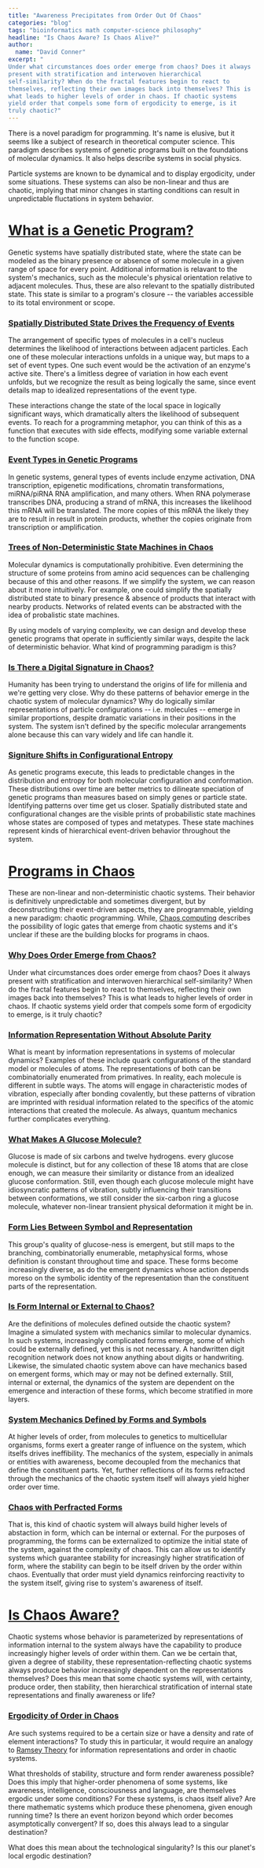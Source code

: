 ```yaml
---
title: "Awareness Precipitates from Order Out Of Chaos"
categories: "blog"
tags: "bioinformatics math computer-science philosophy"
headline: "Is Chaos Aware? Is Chaos Alive?"
author:
  name: "David Conner"
excerpt: "
Under what circumstances does order emerge from chaos? Does it always
present with stratification and interwoven hierarchical
self-similarity? When do the fractal features begin to react to
themselves, reflecting their own images back into themselves? This is
what leads to higher levels of order in chaos. If chaotic systems
yield order that compels some form of ergodicity to emerge, is it
truly chaotic?"
---
```


There is a novel paradigm for programming. It's name is elusive, but
it seems like a subject of research in theoretical computer
science. This paradigm describes systems of genetic programs built on
the foundations of molecular dynamics. It also helps describe systems
in social physics.

Particle systems are known to be dynamical and to display ergodicity,
under some situations. These systems can also be non-linear and thus
are chaotic, implying that minor changes in starting conditions can
result in unpredictable fluctations in system behavior.

<a name="what-is-a-genetic-program" />

# [What is a Genetic Program?](#what-is-a-genetic-program)

Genetic systems have spatially distributed state, where the state can
be modeled as the binary presence or absence of some molecule in a
given range of space for every point. Additional information is
relavant to the system's mechanics, such as the molecule's physical
orientation relative to adjacent molecules. Thus, these are also
relevant to the spatially distributed state. This state is similar to
a program's closure -- the variables accessible to its total
environment or scope.

<a name="spatially-distributed-state-drives-the-frequency-of-events" />

### [Spatially Distributed State Drives the Frequency of Events](#spatially-distributed-state-drives-the-frequency-of-events)

The arrangement of specific types of molecules in a cell's nucleus
determines the likelihood of interactions between adjacent
particles. Each one of these molecular interactions unfolds in a
unique way, but maps to a set of event types. One such event would be
the activation of an enzyme's active site. There's a limitless degree
of variation in how each event unfolds, but we recognize the result as
being logically the same, since event details map to idealized
representations of the event type.

These interactions change the state of the local space in logically
significant ways, which dramatically alters the likelihood of
subsequent events. To reach for a programming metaphor, you can think
of this as a function that executes with side effects, modifying some
variable external to the function scope.

<a name="event-types-in-genetic-programs" />

### [Event Types in Genetic Programs](#event-types-in-genetic-programs)

In genetic systems, general types of events include enzyme activation,
DNA transcription, epigenetic modifications, chromatin
transformations, miRNA/piRNA RNA amplification, and many others. When
RNA polymerase transcribes DNA, producing a strand of mRNA, this
increases the likelihood this mRNA will be translated. The more copies
of this mRNA the likely they are to result in result in protein
products, whether the copies originate from transcription or
amplification.

<a name="trees-of-non-deterministic-state-machines-in-chaos" />

### [Trees of Non-Deterministic State Machines in Chaos](#trees-of-non-deterministic-state-machines-in-chaos)

Molecular dynamics is computationally prohibitive. Even determining
the structure of some proteins from amino acid sequences can be
challenging because of this and other reasons. If we simplify the
system, we can reason about it more intuitively. For example, one
could simplify the spatially distributed state to binary presence &
absence of products that interact with nearby products. Networks of
related events can be abstracted with the idea of probalistic state
machines.

By using models of varying complexity, we can design and develop these
genetic programs that operate in sufficiently similar ways, despite
the lack of deterministic behavior. What kind of programming paradigm
is this?

<a name="is-there-a-digital-signiture-inchaos" />

### [Is There a Digital Signature in Chaos?](#is-there-a-digital-signiture-inchaos)

Humanity has been trying to understand the origins of life for
millenia and we're getting very close. Why do these patterns of
behavior emerge in the chaotic system of molecular dynamics? Why do
logically similar representations of particle configurations --
i.e. molecules -- emerge in similar proportions, despite dramatic
variations in their positions in the system. The system isn't defined
by the specific molecular arrangements alone because this can vary
widely and life can handle it.

<a name="signiture-shifts-in-configurational-entropy" />

### [Signiture Shifts in Configurational Entropy](#signiture-shifts-in-configurational-entropy)

As genetic programs execute, this leads to predictable changes in the
distribution and entropy for both molecular configuration and
conformation. These distributions over time are better metrics to
dilineate speciation of genetic programs than measures based on simply
genes or particle state. Identifying patterns over time get us
closer. Spatially distributed state and configurational changes are
the visible prints of probabilistic state machines whose states are
composed of types and metatypes. These state machines represent kinds
of hierarchical event-driven behavior throughout the system.

<a name="programs-in-chaos" />

# [Programs in Chaos](#programs-in-chaos)

These are non-linear and non-deterministic chaotic systems. Their
behavior is definitively unpredictable and sometimes divergent, but by
deconstructing their event-driven aspects, they are programmable,
yielding a new paradigm: chaotic programming. While,
[Chaos computing](https://en.wikipedia.org/wiki/Chaos_computing)
describes the possibility of logic gates that emerge from chaotic
systems and it's unclear if these are the building blocks for programs
in chaos.

<a name="why-does-order-emerge-from-chaos" />

### [Why Does Order Emerge from Chaos?](#why-does-order-emerge-from-chaos)

Under what circumstances does order emerge from chaos? Does it always
present with stratification and interwoven hierarchical
self-similarity? When do the fractal features begin to react to
themselves, reflecting their own images back into themselves? This is
what leads to higher levels of order in chaos. If chaotic systems
yield order that compels some form of ergodicity to emerge, is it
truly chaotic?

<a name="information-representation-without-absolute-parity" />

### [Information Representation Without Absolute Parity](#information-representation-without-absolute-parity)

What is meant by information representations in systems of molecular
dynamics? Examples of these include quark configurations of the
standard model or molecules of atoms. The representations of both can
be combinatorially enumerated from primatives. In reality, each
molecule is different in subtle ways. The atoms will engage in
characteristic modes of vibration, especially after bonding
covalently, but these patterns of vibration are imprinted with
residual information related to the specifics of the atomic
interactions that created the molecule. As always, quantum mechanics
further complicates everything.

<a name="what-makes-a-glucose-molecule" />

### [What Makes A Glucose Molecule?](#what-makes-a-glucose-molecule)

Glucose is made of six carbons and twelve hydrogens. every glucose
molecule is distinct, but for any collection of these 18 atoms that
are close enough, we can measure their similarity or distance from an
idealized glucose conformation. Still, even though each glucose
molecule might have idiosyncratic patterns of vibration, subtly
influencing their transitions between conformations, we still consider
the six-carbon ring a glucose molecule, whatever non-linear transient
physical deformation it might be in.

<a name="form-lies-between-symbol-and-representation" />

### [Form Lies Between Symbol and Representation](#form-lies-between-symbol-and-representation)

This group's quality of glucose-ness is emergent, but still maps to
the branching, combinatorially enumerable, metaphysical forms, whose
definition is constant throughout time and space.  These forms become
increasingly diverse, as do the emergent dynamics whose action depends
moreso on the symbolic identity of the representation than the
constituent parts of the representation.

<a name="is-form-internal-or-external-to-chaos" />

### [Is Form Internal or External to Chaos?](#is-form-internal-or-external-to-chaos)

Are the definitions of molecules defined outside the chaotic system?
Imagine a simulated system with mechanics similar to molecular
dynamics. In such systems, increasingly complicated forms emerge, some
of which could be externally defined, yet this is not necessary.  A
handwritten digit recognition network does not know anything about
digits or handwriting. Likewise, the simulated chaotic system above
can have mechanics based on emergent forms, which may or may not be
defined externally. Still, internal or external, the dynamics of the
system are dependent on the emergence and interaction of these forms,
which become stratified in more layers.

<a name="system-mechanics-defined-by-forms-and-symbols" />

### [System Mechanics Defined by Forms and Symbols](#system-mechanics-defined-by-forms-and-symbols)

At higher levels of order, from molecules to genetics to multicellular
organisms, forms exert a greater range of influence on the system,
which itselfs drives ineffibility. The mechanics of the system,
especially in animals or entities with awareness, become decoupled
from the mechanics that define the constituent parts. Yet, further
reflections of its forms refracted through the mechanics of the
chaotic system itself will always yield higher order over time.

<a name="chaos-with-perfracted-forms" />

### [Chaos with Perfracted Forms](#chaos-with-perfracted-forms)

That is, this kind of chaotic system will always build higher levels
of abstaction in form, which can be internal or external. For the
purposes of programming, the forms can be externalized to optimize the
initial state of the system, against the complexity of chaos. This can
allow us to identify systems which guarantee stability for
increasingly higher stratification of form, where the stability can
begin to be itself driven by the order within chaos. Eventually that
order must yield dynamics reinforcing reactivity to the system itself,
giving rise to system's awareness of itself.

<a name="is-chaos-aware" />

# [Is Chaos Aware?](#is-chaos-aware)

Chaotic systems whose behavior is parameterized by representations of
information internal to the system always have the capability to
produce increasingly higher levels of order within them. Can we be
certain that, given a degree of stability, these
representation-reflecting chaotic systems always produce behavior
increasingly dependent on the representations themselves? Does this
mean that some chaotic systems will, with certainty, produce order,
then stability, then hierarchical stratification of internal state
representations and finally awareness or life?

<a name="ergodicity-of-order-in-chaos" />

### [Ergodicity of Order in Chaos](#ergodicity-of-order-in-chaos)

Are such systems required to be a certain size or have a density and
rate of element interactions? To study this in particular, it would
require an analogy to
[Ramsey Theory](https://en.wikipedia.org/wiki/Ramsey_theory) for
information representations and order in chaotic systems.

What thresholds of stability, structure and form render awareness
possible? Does this imply that higher-order phenomena of some systems,
like awareness, intelligence, consciousness and language, are
themselves ergodic under some conditions? For these systems, is chaos
itself alive? Are there mathematic systems which produce these
phenomena, given enough running time? Is there an event horizon beyond
which order becomes asymptotically convergent? If so, does this always
lead to a singular destination?

What does this mean about the technological singularity? Is this our
planet's local ergodic destination?

